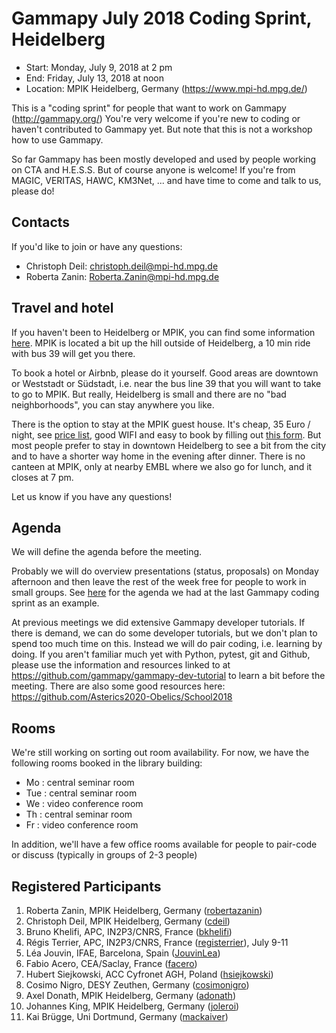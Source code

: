 # Gammapy July 2018 Coding Sprint, Heidelberg

* Start: Monday, July 9, 2018 at 2 pm
* End: Friday, July 13, 2018 at noon
* Location: MPIK Heidelberg, Germany (https://www.mpi-hd.mpg.de/)

This is a "coding sprint" for people that want to work on Gammapy (http://gammapy.org/)
You're very welcome if you're new to coding or haven't contributed to Gammapy yet.
But note that this is not a workshop how to use Gammapy.

So far Gammapy has been mostly developed and used by people working on CTA and H.E.S.S.
But of course anyone is welcome! If you're from MAGIC, VERITAS, HAWC, KM3Net, ... and have time to come and talk to us, please do!

## Contacts

If you'd like to join or have any questions:

* Christoph Deil: [christoph.deil@mpi-hd.mpg.de](mailto:christoph.deil@mpi-hd.mpg.de)
* Roberta Zanin: [Roberta.Zanin@mpi-hd.mpg.de](mailto:Roberta.Zanin@mpi-hd.mpg.de)

## Travel and hotel

If you haven't been to Heidelberg or MPIK, you can find some information [here](https://www.mpi-hd.mpg.de/mpi/en/contact/access-and-site-map/). MPIK is located a bit up the hill outside of Heidelberg, a 10 min ride with bus 39 will get you there.

To book a hotel or Airbnb, please do it yourself.
Good areas are downtown or Weststadt or Südstadt, i.e. near the bus line 39 that you will want to take to go to MPIK.
But really, Heidelberg is small and there are no "bad neighborhoods", you can stay anywhere you like.

There is the option to stay at the MPIK guest house. It's cheap, 35 Euro / night, see [price list](https://www.mpi-hd.mpg.de/mpi/fileadmin/files-mpi/2015_price_list_MPIK_guest_houses.pdf), good WIFI and easy to book by filling out [this form](https://www.mpi-hd.mpg.de/mpi/en/information-for/reservation/#2899). But most people prefer to stay in downtown Heidelberg to see a bit from the city and to have a shorter way home in the evening after dinner. There is no canteen at MPIK, only at nearby EMBL where we also go for lunch, and it closes at 7 pm.

Let us know if you have any questions!

## Agenda

We will define the agenda before the meeting.

Probably we will do overview presentations (status, proposals) on Monday afternoon
and then leave the rest of the week free for people to work in small groups.
See [here](https://github.com/gammapy/gammapy-meetings/tree/master/2018-02-05#preliminary-agenda)
for the agenda we had at the last Gammapy coding sprint as an example.

At previous meetings we did extensive Gammapy developer tutorials.
If there is demand, we can do some developer tutorials, but we don't plan to spend too much time on this.
Instead we will do pair coding, i.e. learning by doing.
If you aren't familiar much yet with Python, pytest, git and Github, please use the information and resources
linked to at https://github.com/gammapy/gammapy-dev-tutorial to learn a bit before the meeting. There are also some good resources here: https://github.com/Asterics2020-Obelics/School2018

## Rooms

We're still working on sorting out room availability. For now, we have the following rooms booked in the library building:

* Mo : central seminar room
* Tue : central seminar room
* We : video conference room
* Th : central seminar room
* Fr : video conference room

In addition, we'll have a few office rooms available for people to pair-code or discuss (typically in groups of 2-3 people)

## Registered Participants

1. Roberta Zanin, MPIK Heidelberg, Germany ([robertazanin](https://github.com/robertazanin))
1. Christoph Deil, MPIK Heidelberg, Germany ([cdeil](https://github.com/cdeil))
1. Bruno Khelifi, APC, IN2P3/CNRS, France ([bkhelifi](https://github.com/bkhelifi))
1. Régis Terrier, APC, IN2P3/CNRS, France ([registerrier](https://github.com/registerrier)), July 9-11
1. Léa Jouvin, IFAE, Barcelona, Spain ([JouvinLea](https://github.com/JouvinLea))
1. Fabio Acero, CEA/Saclay, France ([facero](https://github.com/facero))
1. Hubert Siejkowski, ACC Cyfronet AGH, Poland ([hsiejkowski](https://github.com/hsiejkowski))
1. Cosimo Nigro, DESY Zeuthen, Germany ([cosimonigro](https://github.com/cosimonigro))
1. Axel Donath, MPIK Heidelberg, Germany ([adonath](https://github.com/adonath))
1. Johannes King, MPIK Heidelberg, Germany ([joleroi](https://github.com/joleroi))
1. Kai Brügge, Uni Dortmund, Germany ([mackaiver](https://github.com/mackaiver))
